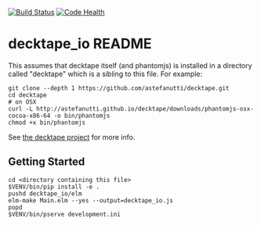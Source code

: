 [![Build Status](https://travis-ci.org/abingham/decktape.io.png?branch=master)](https://travis-ci.org/abingham/decktape.io) [![Code Health](https://landscape.io/github/abingham/decktape.io/master/landscape.svg?style=flat)](https://landscape.io/github/abingham/decktape.io/master)

decktape_io README
==================

This assumes that decktape itself (and phantomjs) is installed in a directory
called "decktape" which is a sibling to this file. For example:

```
git clone --depth 1 https://github.com/astefanutti/decktape.git
cd decktape
# on OSX
curl -L http://astefanutti.github.io/decktape/downloads/phantomjs-osx-cocoa-x86-64 -o bin/phantomjs
chmod +x bin/phantomjs
```

See [the decktape project](https://github.com/astefanutti/decktape/) for more
info.

Getting Started
---------------

```
cd <directory containing this file>
$VENV/bin/pip install -e .
pushd decktape_io/elm
elm-make Main.elm --yes --output=decktape_io.js
popd
$VENV/bin/pserve development.ini
```
